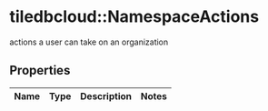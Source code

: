 # tiledbcloud::NamespaceActions

actions a user can take on an organization
## Properties
Name | Type | Description | Notes
------------ | ------------- | ------------- | -------------


